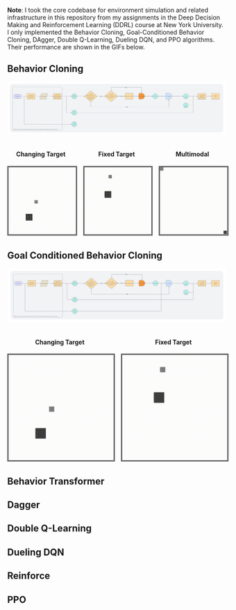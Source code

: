 **Note**: I took the core codebase for environment simulation and related infrastructure in this repository from my assignments in the Deep Decision Making and Reinforcement Learning (DDRL) course at New York University. I only implemented the Behavior Cloning, Goal-Conditioned Behavior Cloning, DAgger, Double Q-Learning, Dueling DQN, and PPO algorithms. Their performance are shown in the GIFs below.

## Behavior Cloning 

![Behavior Cloning](figures/behavior-cloning.png)

<div align="center">
  <div style="display: flex; justify-content: center; gap: 20px; align-items: flex-start;">
    <div style="text-align: center;">
      <h4>Changing Target</h4>
      <img src="./gifs/behavior-cloning/changing/changing.gif" alt="Changing Target" width="245" style="border: 3px solid #666666;"/>
    </div>
    <div style="text-align: center;">
      <h4>Fixed Target</h4>
      <img src="./gifs/behavior-cloning/fixed/fixed.gif" alt="Fixed Target" width="245" style="border: 3px solid #666666;"/>
    </div>
    <div style="text-align: center;">
      <h4>Multimodal</h4>
      <img src="./gifs/behavior-cloning/multimodal/multimodal.gif" alt="Multimodal" width="245"style="border: 3px solid #666666;"/>
    </div>
  </div>
</div>

## Goal Conditioned Behavior Cloning

![Goal-Conditioned Behavior Cloning](figures/goal-conditioned-behavior-cloning.png)

<div align="center">
  <div style="display: flex; justify-content: center; gap: 20px; align-items: flex-start;">
    <div style="text-align: center;">
      <h4>Changing Target</h4>
      <img src="./gifs/goal-conditioned-behavior-cloning/changing/changing.gif" alt="Changing Target" width="245" style="border: 3px solid #666666;"/>
    </div>
    <div style="text-align: center;">
      <h4>Fixed Target</h4>
      <img src="./gifs/goal-conditioned-behavior-cloning/fixed/fixed.gif" alt="Fixed Target" width="245" style="border: 3px solid #666666;"/>
    </div>
  </div>
</div>

## Behavior Transformer 

## Dagger

## Double Q-Learning 

## Dueling DQN 

## Reinforce 

## PPO 



